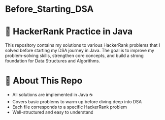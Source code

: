 # Before_Starting_DSA

# 🚀 HackerRank Practice in Java

This repository contains my solutions to various HackerRank problems that I solved before starting my DSA journey in Java.
The goal is to improve my problem-solving skills, strengthen core concepts, and build a strong foundation for Data Structures and Algorithms.

# 📌 About This Repo

- All solutions are implemented in Java ☕
- Covers basic problems to warm up before diving deep into DSA
- Each file corresponds to a specific HackerRank problem
- Well-structured and easy to understand
